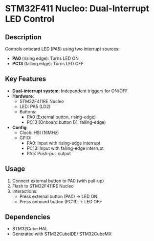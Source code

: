 # STM32F411 Nucleo: Dual-Interrupt LED Control

## Description
Controls onboard LED (PA5) using two interrupt sources:
- **PA0** (rising edge): Turns LED ON
- **PC13** (falling edge): Turns LED OFF

## Key Features
- **Dual-interrupt system**: Independent triggers for ON/OFF
- **Hardware**: 
  - STM32F411RE Nucleo
  - LED: PA5 (LD2)
  - Buttons: 
    - PA0 (External button, rising-edge)
    - PC13 (Onboard button B1, falling-edge)
- **Config**:
  - Clock: HSI (16MHz)
  - GPIO:
    - PA0: Input with rising-edge interrupt
    - PC13: Input with falling-edge interrupt
    - PA5: Push-pull output

## Usage
1. Connect external button to PA0 (with pull-up)
2. Flash to STM32F411RE Nucleo
3. Interactions:
   - Press external button (PA0) → LED ON
   - Press onboard button (PC13) → LED OFF

## Dependencies
- STM32Cube HAL
- Generated with STM32CubeIDE/ STM32CubeMX
